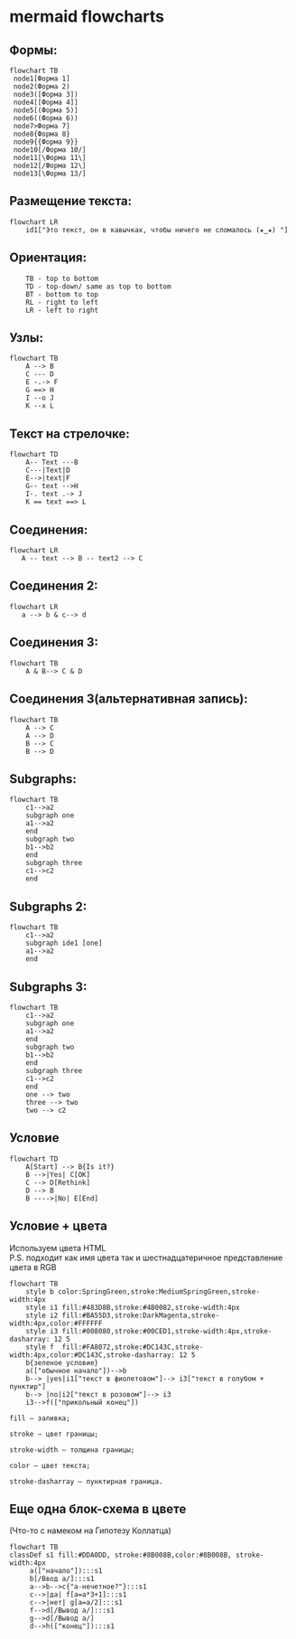  # mermaid flowcharts 
 ## Формы:
  
 ```mermaid
flowchart TB
  node1[Форма 1]  
  node2(Форма 2)
  node3([Форма 3])
  node4[[Форма 4]]
  node5[(Форма 5)]
  node6((Форма 6))
  node7>Форма 7]
  node8{Форма 8}
  node9{{Форма 9}}
  node10[/Форма 10/]
  node11[\Форма 11\]
  node12[/Форма 12\]
  node13[\Форма 13/]
```
## Размещение текста:  

```mermaid
flowchart LR
    id1["Это текст, он в кавычках, чтобы ничего не сломалось (★‿★) "]  
```
## Ориентация:  
```    
    TB - top to bottom
    TD - top-down/ same as top to bottom
    BT - bottom to top
    RL - right to left
    LR - left to right
```

## Узлы:  

```mermaid
flowchart TB
    А --> B
    C --- D
    E -.-> F
    G ==> H
    I --o J
    K --x L
```
## Текст на стрелочке:  

```mermaid
flowchart TD
    A-- Text ---B
    C---|Text|D 
    E-->|text|F 
    G-- text -->H 
    I-. text .-> J 
    K == text ==> L
```
## Cоединения:  
```mermaid
flowchart LR
   A -- text --> B -- text2 --> C
```
## Cоединения 2:  
```mermaid
flowchart LR
   a --> b & c--> d
```
## Cоединения 3:  
```mermaid
flowchart TB
    A & B--> C & D
```
## Cоединения 3(альтернативная запись):  
```mermaid
flowchart TB
    A --> C
    A --> D
    B --> C
    B --> D
```
## Subgraphs:
```mermaid
flowchart TB
    c1-->a2
    subgraph one
    a1-->a2
    end
    subgraph two
    b1-->b2
    end
    subgraph three
    c1-->c2
    end
```
## Subgraphs 2:  
```mermaid
flowchart TB
    c1-->a2
    subgraph ide1 [one]
    a1-->a2
    end
```
## Subgraphs 3:  
```mermaid
flowchart TB
    c1-->a2
    subgraph one
    a1-->a2
    end
    subgraph two
    b1-->b2
    end
    subgraph three
    c1-->c2
    end
    one --> two
    three --> two
    two --> c2
```
## Условие  
```mermaid  
flowchart TD
    A[Start] --> B{Is it?}
    B -->|Yes| C[OK]
    C --> D[Rethink]
    D --> B
    B ---->|No| E[End]
```
## Условие + цвета   
Используем цвета HTML  
P.S. подходит как имя цвета так и шестнадцатеричное представление цвета в RGB
```mermaid
flowchart TB
    style b color:SpringGreen,stroke:MediumSpringGreen,stroke-width:4px
    style i1 fill:#483D8B,stroke:#4B0082,stroke-width:4px
    style i2 fill:#BA55D3,stroke:DarkMagenta,stroke-width:4px,color:#FFFFFF
    style i3 fill:#008080,stroke:#00CED1,stroke-width:4px,stroke-dasharray: 12 5
    style f  fill:#FA8072,stroke:#DC143C,stroke-width:4px,color:#DC143C,stroke-dasharray: 12 5
    b{зеленое условие}
    a(["обычное начало"])-->b
    b--> |yes|i1["текст в фиолетовом"]--> i3["текст в голубом + пунктир"]
    b--> |no|i2["текст в розовом"]--> i3
    i3-->f(["прикольный конец"])
```  
    fill — заливка;

    stroke — цвет границы;

    stroke-width — толщина границы;

    color — цвет текста;

    stroke-dasharray — пунктирная граница.
## Еще одна блок-схема в цвете  
(Что-то с намеком на Гипотезу Коллатца)
```mermaid
flowchart TB
classDef s1 fill:#DDA0DD, stroke:#8B008B,color:#8B008B, stroke-width:4px
     a(["начало"]):::s1
     b[/Ввод а/]:::s1
     a-->b-->c{"a-нечетное?"}:::s1
     c-->|да| f[a=a*3+1]:::s1
     c-->|нет| g[a=a/2]:::s1
     f-->d[/Вывод а/]:::s1
     g-->d[/Вывод а/]
     d-->h(["конец"]):::s1
```










